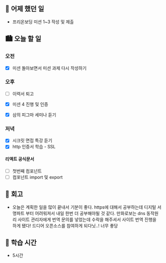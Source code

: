 ## 🌃 어제 했던 일

- 프리온보딩 미션 1~3 작성 및 제출

## 🏙️ 오늘 할 일

### 오전

- [x] 미션 돌아보면서 미션 과제 다시 작성하기

### 오후

- [ ] 이력서 퇴고
- [x] 미션 4 진행 및 인증
- [x] 삼의 피그마 세미나 듣기


### 저녁

- [x] 시크릿 면접 특강 듣기
- [x] http 인증서 학습 - SSL
#### 리액트 공식문서
  - [ ] 첫번째 컴포넌트
  - [ ] 컴포넌트 import 및 export

## 🌆 회고
- 오늘은 계획한 일을 많이 끝내서 기분이 좋다. https에 대해서 공부하는데 디지털 서명파트 부터 어려워져서 내일 한번 더 공부해야될 것 같다. 만화로보는 dns 동작원리 사이트 관리자에게 번역 문의를 넣었는데 수락을 해주셔서 사이트 번역 진행을 하게 됐다! 드디어 오픈소스를 참여하게 되다닛..! 너무 좋당

## 🌠 학습 시간
- 5시간